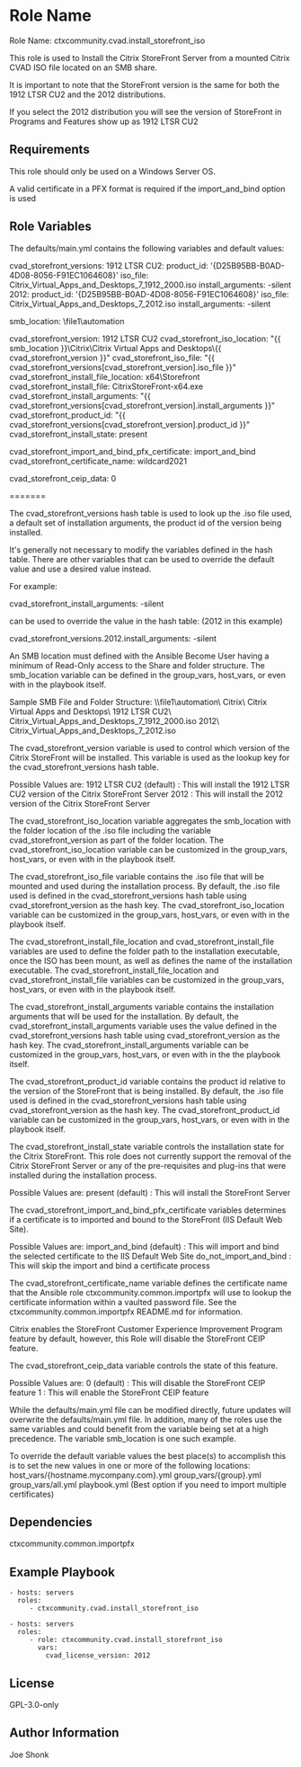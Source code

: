 Role Name
=========

Role Name: ctxcommunity.cvad.install_storefront_iso

This role is used to Install the Citrix StoreFront Server from a mounted Citrix CVAD ISO file
located on an SMB share.

It is important to note that the StoreFront version is the same for both the
1912 LTSR CU2 and the 2012 distributions.

If you select the 2012 distribution you will see the version of StoreFront
in Programs and Features show up as 1912 LTSR CU2


Requirements
------------

This role should only be used on a Windows Server OS.

A valid certificate in a PFX format is required if the import_and_bind option is used

Role Variables
--------------

The defaults/main.yml contains the following variables and default values:

  cvad_storefront_versions:
    1912 LTSR CU2:
      product_id: '{D25B95BB-B0AD-4D08-8056-F91EC1064608}'
      iso_file: Citrix_Virtual_Apps_and_Desktops_7_1912_2000.iso
      install_arguments: -silent
    2012:
      product_id: '{D25B95BB-B0AD-4D08-8056-F91EC1064608}'
      iso_file: Citrix_Virtual_Apps_and_Desktops_7_2012.iso
      install_arguments: -silent

  smb_location: \\file1\automation

  cvad_storefront_version: 1912 LTSR CU2
  cvad_storefront_iso_location: "{{ smb_location }}\\Citrix\\Citrix Virtual Apps and Desktops\\{{ cvad_storefront_version }}"
  cvad_storefront_iso_file: "{{ cvad_storefront_versions[cvad_storefront_version].iso_file }}"
  cvad_storefront_install_file_location: x64\Storefront
  cvad_storefront_install_file: CitrixStoreFront-x64.exe
  cvad_storefront_install_arguments: "{{ cvad_storefront_versions[cvad_storefront_version].install_arguments }}"
  cvad_storefront_product_id: "{{ cvad_storefront_versions[cvad_storefront_version].product_id }}"
  cvad_storefront_install_state: present

  cvad_storefront_import_and_bind_pfx_certificate: import_and_bind
  cvad_storefront_certificate_name: wildcard2021

  cvad_storefront_ceip_data: 0

=======

The cvad_storefront_versions hash table is used to look up the .iso file used, a default set of installation arguments,
the product id of the version being installed.

It's generally not necessary to modify the variables defined in the hash table. There are other variables that can be used to
override the default value and use a desired value instead.

For example:

  cvad_storefront_install_arguments: -silent

  can be used to override the value in the hash table:  (2012 in this example)

  cvad_storefront_versions.2012.install_arguments: -silent

An SMB location must defined with the Ansible Become User having a minimum of Read-Only access to the Share and folder structure.
The smb_location variable can be defined in the group_vars, host_vars, or even with in the playbook itself.

Sample SMB File and Folder Structure:
  \\\\file1\\automation\\
      Citrix\\
          Citrix Virtual Apps and Desktops\\
              1912 LTSR CU2\\
                  Citrix_Virtual_Apps_and_Desktops_7_1912_2000.iso
              2012\\
                  Citrix_Virtual_Apps_and_Desktops_7_2012.iso

The cvad_storefront_version variable is used to control which version of the Citrix StoreFront will be installed.
This variable is used as the lookup key for the cvad_storefront_versions hash table.

Possible Values are:
  1912 LTSR CU2   (default) : This will install the 1912 LTSR CU2 version of the Citrix StoreFront Server
  2012                      : This will install the 2012 version of the Citrix StoreFront Server

The cvad_storefront_iso_location variable aggregates the smb_location with the folder location of the .iso file
including the variable cvad_storefront_version as part of the folder location. The cvad_storefront_iso_location
variable can be customized in the group_vars, host_vars, or even with in the playbook itself.

The cvad_storefront_iso_file variable contains the .iso file that will be mounted and used during the installation process.
By default, the .iso file used is defined in the cvad_storefront_versions hash table using cvad_storefront_version
as the hash key. The cvad_storefront_iso_location variable can be customized in the group_vars, host_vars, or even with in the
playbook itself.

The cvad_storefront_install_file_location and cvad_storefront_install_file variables are used to define the
folder path to the installation executable, once the ISO has been mount, as well as defines the name of the installation
executable. The cvad_storefront_install_file_location and cvad_storefront_install_file variables can be customized
in the group_vars, host_vars, or even with in the playbook itself.

The cvad_storefront_install_arguments variable contains the installation arguments that will be used for the
installation. By default, the cvad_storefront_install_arguments variable uses the value defined in the
cvad_storefront_versions hash table using cvad_storefront_version as the hash key.
The cvad_storefront_install_arguments variable can be customized in the group_vars, host_vars, or even with in the
the playbook itself.

The cvad_storefront_product_id variable contains the product id relative to the version of the StoreFront
that is being installed. By default, the .iso file used is defined in the cvad_storefront_versions hash table using
cvad_storefront_version as the hash key. The cvad_storefront_product_id variable can be customized
in the group_vars, host_vars, or even with in the playbook itself.

The cvad_storefront_install_state variable controls the installation state for the Citrix StoreFront.  This
role does not currently support the removal of the Citrix StoreFront Server or any of the pre-requisites and plug-ins
that were installed during the installation process.

Possible Values are:
  present         (default) : This will install the StoreFront Server

The cvad_storefront_import_and_bind_pfx_certificate variables determines if a certificate is to imported and bound
to the StoreFront (IIS Default Web Site).

Possible Values are:
  import_and_bind         (default) : This will import and bind the selected certificate to the IIS Default Web Site
  do_not_import_and_bind            : This will skip the import and bind a certificate process

The cvad_storefront_certificate_name variable defines the certificate name that the Ansible role
ctxcommunity.common.importpfx will use to lookup the certificate information within a vaulted password file. See
the ctxcommunity.common.importpfx README.md for information.

Citrix enables the StoreFront Customer Experience Improvement Program feature by default, however, this Role
will disable the StoreFront CEIP feature.

The cvad_storefront_ceip_data variable controls the state of this feature.

Possible Values are:
  0         (default) : This will disable the StoreFront CEIP feature
  1                   : This will enable the StoreFront CEIP feature

While the defaults/main.yml file can be modified directly, future updates will
overwrite the defaults/main.yml file.  In addition, many of the roles use the same
variables and could benefit from the variable being set at a high precedence.
The variable smb_location is one such example.

To override the default variable values the best place(s) to accomplish this is
to set the new values in one or more of the following locations:
  host_vars/{hostname.mycompany.com}.yml
  group_vars/{group}.yml
  group_vars/all.yml
  playbook.yml (Best option if you need to import multiple certificates)

Dependencies
------------

ctxcommunity.common.importpfx

Example Playbook
----------------

    - hosts: servers
      roles:
         - ctxcommunity.cvad.install_storefront_iso

    - hosts: servers
      roles:
         - role: ctxcommunity.cvad.install_storefront_iso
           vars:
             cvad_license_version: 2012


License
-------

GPL-3.0-only

Author Information
------------------

Joe Shonk
